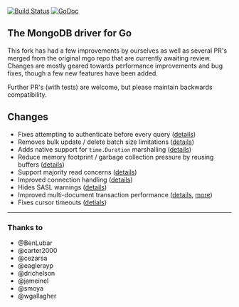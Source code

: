 [![Build Status](https://travis-ci.org/globalsign/mgo.svg?branch=master)](https://travis-ci.org/globalsign/mgo) [![GoDoc](https://godoc.org/github.com/globalsign/mgo?status.svg)](https://godoc.org/github.com/globalsign/mgo)

The MongoDB driver for Go
-------------------------

This fork has had a few improvements by ourselves as well as several PR's merged from the original mgo repo that are currently awaiting review. Changes are mostly geared towards performance improvements and bug fixes, though a few new features have been added.

Further PR's (with tests) are welcome, but please maintain backwards compatibility.

## Changes
* Fixes attempting to authenticate before every query ([details](https://github.com/go-mgo/mgo/issues/254))
* Removes bulk update / delete batch size limitations ([details](https://github.com/go-mgo/mgo/issues/288))
* Adds native support for `time.Duration` marshalling ([details](https://github.com/go-mgo/mgo/pull/373))
* Reduce memory footprint / garbage collection pressure by reusing buffers ([details](https://github.com/go-mgo/mgo/pull/229))
* Support majority read concerns ([details](https://github.com/globalsign/mgo/pull/2))
* Improved connection handling ([details](https://github.com/globalsign/mgo/pull/5))
* Hides SASL warnings ([details](https://github.com/globalsign/mgo/pull/7))
* Improved multi-document transaction performance ([details](https://github.com/globalsign/mgo/pull/10), [more](https://github.com/globalsign/mgo/pull/11))
* Fixes cursor timeouts ([detials](https://jira.mongodb.org/browse/SERVER-24899))

---

### Thanks to
* @BenLubar
* @carter2000
* @cezarsa
* @eaglerayp
* @drichelson
* @jameinel
* @smoya
* @wgallagher